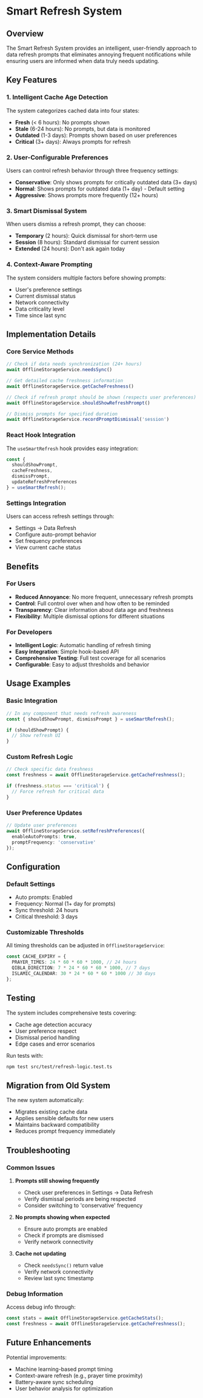 # Smart Refresh System

## Overview

The Smart Refresh System provides an intelligent, user-friendly approach to data refresh prompts that eliminates annoying frequent notifications while ensuring users are informed when data truly needs updating.

## Key Features

### 1. Intelligent Cache Age Detection

The system categorizes cached data into four states:

- **Fresh** (< 6 hours): No prompts shown
- **Stale** (6-24 hours): No prompts, but data is monitored
- **Outdated** (1-3 days): Prompts shown based on user preferences
- **Critical** (3+ days): Always prompts for refresh

### 2. User-Configurable Preferences

Users can control refresh behavior through three frequency settings:

- **Conservative**: Only shows prompts for critically outdated data (3+ days)
- **Normal**: Shows prompts for outdated data (1+ day) - Default setting
- **Aggressive**: Shows prompts more frequently (12+ hours)

### 3. Smart Dismissal System

When users dismiss a refresh prompt, they can choose:

- **Temporary** (2 hours): Quick dismissal for short-term use
- **Session** (8 hours): Standard dismissal for current session
- **Extended** (24 hours): Don't ask again today

### 4. Context-Aware Prompting

The system considers multiple factors before showing prompts:

- User's preference settings
- Current dismissal status
- Network connectivity
- Data criticality level
- Time since last sync

## Implementation Details

### Core Service Methods

```typescript
// Check if data needs synchronization (24+ hours)
await OfflineStorageService.needsSync()

// Get detailed cache freshness information
await OfflineStorageService.getCacheFreshness()

// Check if refresh prompt should be shown (respects user preferences)
await OfflineStorageService.shouldShowRefreshPrompt()

// Dismiss prompts for specified duration
await OfflineStorageService.recordPromptDismissal('session')
```

### React Hook Integration

The `useSmartRefresh` hook provides easy integration:

```typescript
const { 
  shouldShowPrompt, 
  cacheFreshness, 
  dismissPrompt,
  updateRefreshPreferences 
} = useSmartRefresh();
```

### Settings Integration

Users can access refresh settings through:
- Settings → Data Refresh
- Configure auto-prompt behavior
- Set frequency preferences
- View current cache status

## Benefits

### For Users
- **Reduced Annoyance**: No more frequent, unnecessary refresh prompts
- **Control**: Full control over when and how often to be reminded
- **Transparency**: Clear information about data age and freshness
- **Flexibility**: Multiple dismissal options for different situations

### For Developers
- **Intelligent Logic**: Automatic handling of refresh timing
- **Easy Integration**: Simple hook-based API
- **Comprehensive Testing**: Full test coverage for all scenarios
- **Configurable**: Easy to adjust thresholds and behavior

## Usage Examples

### Basic Integration
```typescript
// In any component that needs refresh awareness
const { shouldShowPrompt, dismissPrompt } = useSmartRefresh();

if (shouldShowPrompt) {
  // Show refresh UI
}
```

### Custom Refresh Logic
```typescript
// Check specific data freshness
const freshness = await OfflineStorageService.getCacheFreshness();

if (freshness.status === 'critical') {
  // Force refresh for critical data
}
```

### User Preference Updates
```typescript
// Update user preferences
await OfflineStorageService.setRefreshPreferences({
  enableAutoPrompts: true,
  promptFrequency: 'conservative'
});
```

## Configuration

### Default Settings
- Auto prompts: Enabled
- Frequency: Normal (1+ day for prompts)
- Sync threshold: 24 hours
- Critical threshold: 3 days

### Customizable Thresholds
All timing thresholds can be adjusted in `OfflineStorageService`:

```typescript
const CACHE_EXPIRY = {
  PRAYER_TIMES: 24 * 60 * 60 * 1000, // 24 hours
  QIBLA_DIRECTION: 7 * 24 * 60 * 60 * 1000, // 7 days
  ISLAMIC_CALENDAR: 30 * 24 * 60 * 60 * 1000 // 30 days
};
```

## Testing

The system includes comprehensive tests covering:
- Cache age detection accuracy
- User preference respect
- Dismissal period handling
- Edge cases and error scenarios

Run tests with:
```bash
npm test src/test/refresh-logic.test.ts
```

## Migration from Old System

The new system automatically:
- Migrates existing cache data
- Applies sensible defaults for new users
- Maintains backward compatibility
- Reduces prompt frequency immediately

## Troubleshooting

### Common Issues

1. **Prompts still showing frequently**
   - Check user preferences in Settings → Data Refresh
   - Verify dismissal periods are being respected
   - Consider switching to 'conservative' frequency

2. **No prompts showing when expected**
   - Ensure auto prompts are enabled
   - Check if prompts are dismissed
   - Verify network connectivity

3. **Cache not updating**
   - Check `needsSync()` return value
   - Verify network connectivity
   - Review last sync timestamp

### Debug Information

Access debug info through:
```typescript
const stats = await OfflineStorageService.getCacheStats();
const freshness = await OfflineStorageService.getCacheFreshness();
```

## Future Enhancements

Potential improvements:
- Machine learning-based prompt timing
- Context-aware refresh (e.g., prayer time proximity)
- Battery-aware sync scheduling
- User behavior analysis for optimization